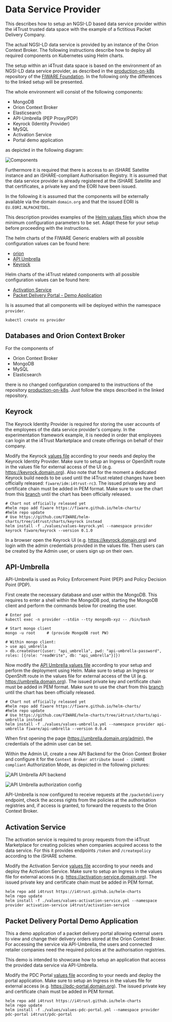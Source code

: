 # Data Service Provider

This describes how to setup an NGSI-LD based data service provider within the i4Trust trusted data space with the 
example of a fictitious Packet Delivery Company.

The actual NGSI-LD data service is provided by an instance of the Orion Context Broker. The following instructions 
describe how to deploy all required components on Kubernetes using Helm charts.

The setup within an i4Trust data space is based on the environment of an NGSI-LD data service provider, as described 
in the [production-on-k8s](https://github.com/FIWARE/production-on-k8s/tree/main/NGSI-LD_Data-Provider) repository 
of the [FIWARE Foundation](https://www.fiware.org). In the following only the differences to the linked setup will 
be presented.

The whole environment will consist of the following components:
* MongoDB
* Orion Context Broker
* Elasticsearch
* API-Umbrella (PEP Proxy/PDP)
* Keyrock (Identity Provider)
* MySQL
* Activation Service
* Portal demo application

as depicted in the following diagram:

![Components](./img/components.png "Components")

Furthermore it is required that there is access to an iSHARE Satellite instance and an iSHARE-compliant Authorisation 
Registry. It is assumed that the data service provider is already registered at the iSHARE Satellite and that 
certificates, a private key and the EORI have been issued. 

In the following it is assumed that the components will be externally available via the domain `domain.org` and that the 
issued EORI is `EU.EORI.NLPACKETDEL`. 

This description provides examples of the [Helm values files](./values) which show the minimum configuration 
parameters to be set. Adapt these for your setup before proceeding with the instructions.

The helm charts of the FIWARE Generic enablers with all possible configuration values can be found here:
* [orion](https://github.com/FIWARE/helm-charts/tree/main/charts/orion)
* [API Umbrella](https://github.com/FIWARE/helm-charts/tree/main/charts/api-umbrella)
* [Keyrock](https://github.com/FIWARE/helm-charts/tree/main/charts/keyrock)

Helm charts of the i4Trust related components with all possible configuration values can be found here:
* [Activation Service](https://github.com/i4Trust/helm-charts/tree/main/charts/activation-service)
* [Packet Delivery Portal - Demo Application](https://github.com/i4Trust/helm-charts/tree/main/charts/pdc-portal)

Is is assumed that all components will be deployed within the namespace `provider`.
```shell
kubectl create ns provider
```


## Databases and Orion Context Broker

For the components of
* Orion Context Broker
* MongoDB
* MySQL
* Elasticsearch

there is no changed configuration compared to the instructions of the repository 
[production-on-k8s](https://github.com/FIWARE/production-on-k8s/tree/main/NGSI-LD_Data-Provider). Just follow the steps 
described in the linked repository.



## Keyrock

The Keyrock Identity Provider is required for storing the user accounts of the employees of the data service provider's 
company. In the experimentation framework example, it is needed in order that employees can login at the i4Trust 
Marketplace and create offerings on behalf of their company.

Modify the Keyrock [values file](./values/values-keyrock.yml) according to your needs and deploy the Keyrock Identity Provider. 
Make sure to setup an Ingress or OpenShift route in the values file for external 
access of the UI (e.g. https://keyrock.domain.org). Also note that for the moment a dedicated Keyrock build needs to be used until 
the i4Trust related changes have been officially released: `fiware/idm:i4trust-rc3`. The issued private key and certificate 
chain must be added in PEM format. 
Make sure to use the chart from this [branch](https://github.com/FIWARE/helm-charts/tree/i4trust/charts/keyrock) until 
the chart has been officially released.
```shell
# Chart not officially released yet
#helm repo add fiware https://fiware.github.io/helm-charts/
#helm repo update
# Use https://github.com/FIWARE/helm-charts/tree/i4trust/charts/keyrock instead
helm install -f ./values/values-keyrock.yml --namespace provider keyrock fiware/keyrock --version 0.1.0
```

In a browser open the Keyrock UI (e.g. https://keyrock.domain.org) and login with the admin credentials provided in 
the values file. Then users can be created by the Admin user, or users sign up on their own.



## API-Umbrella

API-Umbrella is used as Policy Enforcement Point (PEP) and Policy Decision Point (PDP).

First create the necessary database and user within the MongoDB. This requires to enter a shell within the MongoDB pod, 
starting the MongoDB client and perform the commands below for creating the user.
```shell
# Enter pod
kubectl exec -n provider --stdin --tty mongodb-xyz -- /bin/bash

# Start mongo client
mongo -u root     # (provide MongoDB root PW)

# Within mongo client:
> use api_umbrella
> db.createUser({user: "api_umbrella", pwd: "api-umbrella-password", roles: [{role: "readWrite", db: "api_umbrella"}]})
```

Now modify the [API Umbrella values file](./values/values-umbrella.yml) according to your setup and perform 
the deployment using Helm. Make sure to setup an Ingress or OpenShift route in the values file for external 
access of the UI (e.g. https://umbrella.domain.org). The issued private key and certificate 
chain must be added in PEM format. 
Make sure to use the chart from this [branch](https://github.com/FIWARE/helm-charts/tree/i4trust/charts/api-umbrella) until 
the chart has been officially released.
```shell
# Chart not officially released yet
#helm repo add fiware https://fiware.github.io/helm-charts/
#helm repo update
# Use https://github.com/FIWARE/helm-charts/tree/i4trust/charts/api-umbrella instead
helm install -f ./values/values-umbrella.yml --namespace provider api-umbrella fiware/api-umbrella --version 0.0.4
```

When first opening the page (https://umbrella.domain.org/admin), the credentials of the admin user can be set.

Within the Admin UI, create a new API Backend for the Orion Context Broker and configure it for the 
`Context Broker attribute based - iSHARE compliant` Authorization Mode, as depicted in the following pictures:

![API Umbrella API backend](./img/umbrella1.png "API Umbrella API Backend")

![API Umbrella authorization config](./img/umbrella2.png "API Umbrella API Backend authorization configuration")

API-Umbrella is now configured to receive requests at the `/packetdelivery` endpoint, check the access rights from the 
policies at the authorisation registries and, if access is granted, to forward the requests to the Orion Context Broker.



## Activation Service

The activation service is required to proxy requests from the i4Trust Marketplace for creating policies when companies 
acquired access to the data service. For this it provides endpoints `/token` and `/createpolicy` according to the iSHARE
scheme.

Modify the Activation Service [values file](./values/values-activation-service.yml) according to your needs and deploy 
the Activation Service. 
Make sure to setup an Ingress in the values file for external 
access (e.g. https://activation-service.domain.org). The issued private key and certificate 
chain must be added in PEM format.
```shell
helm repo add i4trust https://i4trust.github.io/helm-charts
helm repo update
helm install -f ./values/values-activation-service.yml --namespace provider activation-service i4trust/activation-service
```


## Packet Delivery Portal Demo Application

This a demo application of a packet delivery portal allowing external users to view and change their 
delivery orders stored at the Orion Context Broker. For accessing the service via API-Umbrella, the users and 
connected retailer companies need the required policies at the authorisation registries.

This demo is intended to showcase how to setup an application that access the provided data service via API-Umbrella.

Modify the PDC Portal [values file](./values/values-pdc-portal.yml) according to your needs and deploy 
the portal application. 
Make sure to setup an Ingress in the values file for external 
access (e.g. https://pdc-portal.domain.org). The issued private key and certificate 
chain must be added in PEM format.
```shell
helm repo add i4trust https://i4trust.github.io/helm-charts
helm repo update
helm install -f ./values/values-pdc-portal.yml --namespace provider pdc-portal i4trust/pdc-portal
```



